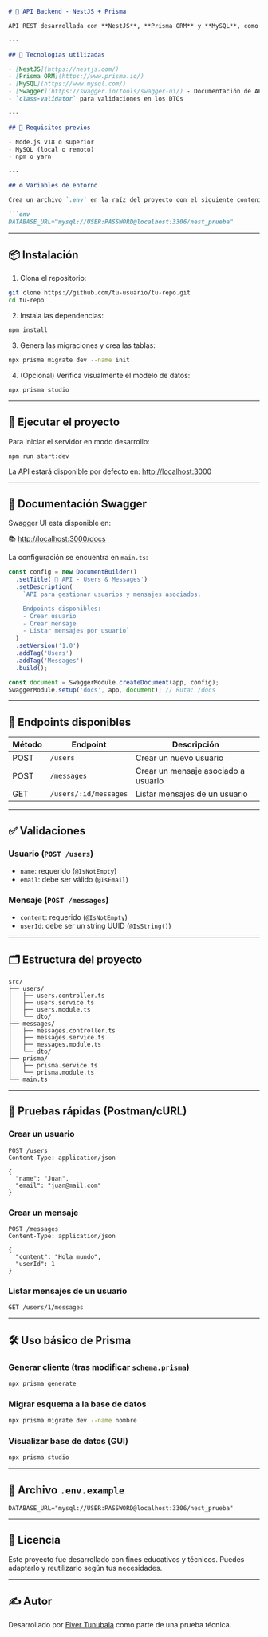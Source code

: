 
````markdown
# 🧪 API Backend - NestJS + Prisma

API REST desarrollada con **NestJS**, **Prisma ORM** y **MySQL**, como parte de una prueba técnica. Permite crear usuarios, asociarles mensajes y consultar dicha información mediante endpoints documentados con Swagger.

---

## 🚀 Tecnologías utilizadas

- [NestJS](https://nestjs.com/)
- [Prisma ORM](https://www.prisma.io/)
- [MySQL](https://www.mysql.com/)
- [Swagger](https://swagger.io/tools/swagger-ui/) - Documentación de API
- `class-validator` para validaciones en los DTOs

---

## 📁 Requisitos previos

- Node.js v18 o superior
- MySQL (local o remoto)
- npm o yarn

---

## ⚙️ Variables de entorno

Crea un archivo `.env` en la raíz del proyecto con el siguiente contenido:

```env
DATABASE_URL="mysql://USER:PASSWORD@localhost:3306/nest_prueba"
````
---

## 📦 Instalación

1. Clona el repositorio:

```bash
git clone https://github.com/tu-usuario/tu-repo.git
cd tu-repo
```

2. Instala las dependencias:

```bash
npm install
```

3. Genera las migraciones y crea las tablas:

```bash
npx prisma migrate dev --name init
```

4. (Opcional) Verifica visualmente el modelo de datos:

```bash
npx prisma studio
```

---

## 🏃 Ejecutar el proyecto

Para iniciar el servidor en modo desarrollo:

```bash
npm run start:dev
```

La API estará disponible por defecto en: [http://localhost:3000](http://localhost:3000)

---

## 📄 Documentación Swagger

Swagger UI está disponible en:

📚 [http://localhost:3000/docs](http://localhost:3000/docs)

La configuración se encuentra en `main.ts`:

```ts
const config = new DocumentBuilder()
  .setTitle('📨 API - Users & Messages')
  .setDescription(
    `API para gestionar usuarios y mensajes asociados.

    Endpoints disponibles:
    - Crear usuario
    - Crear mensaje
    - Listar mensajes por usuario`
  )
  .setVersion('1.0')
  .addTag('Users')
  .addTag('Messages')
  .build();

const document = SwaggerModule.createDocument(app, config);
SwaggerModule.setup('docs', app, document); // Ruta: /docs
```

---

## 📮 Endpoints disponibles

| Método | Endpoint              | Descripción                         |
| ------ | --------------------- | ----------------------------------- |
| POST   | `/users`              | Crear un nuevo usuario              |
| POST   | `/messages`           | Crear un mensaje asociado a usuario |
| GET    | `/users/:id/messages` | Listar mensajes de un usuario       |

---

## ✅ Validaciones

### Usuario (`POST /users`)

* `name`: requerido (`@IsNotEmpty`)
* `email`: debe ser válido (`@IsEmail`)

### Mensaje (`POST /messages`)

* `content`: requerido (`@IsNotEmpty`)
* `userId`: debe ser un string UUID (`@IsString()`)

---

## 🗂 Estructura del proyecto

```
src/
├── users/
│   ├── users.controller.ts
│   ├── users.service.ts
│   ├── users.module.ts
│   └── dto/
├── messages/
│   ├── messages.controller.ts
│   ├── messages.service.ts
│   ├── messages.module.ts
│   └── dto/
├── prisma/
│   ├── prisma.service.ts
│   └── prisma.module.ts
└── main.ts
```

---

## 🧪 Pruebas rápidas (Postman/cURL)

### Crear un usuario

```http
POST /users
Content-Type: application/json

{
  "name": "Juan",
  "email": "juan@mail.com"
}
```

### Crear un mensaje

```http
POST /messages
Content-Type: application/json

{
  "content": "Hola mundo",
  "userId": 1
}
```

### Listar mensajes de un usuario

```http
GET /users/1/messages
```

---

## 🛠 Uso básico de Prisma

### Generar cliente (tras modificar `schema.prisma`)

```bash
npx prisma generate
```

### Migrar esquema a la base de datos

```bash
npx prisma migrate dev --name nombre
```

### Visualizar base de datos (GUI)

```bash
npx prisma studio
```

---

## 🌱 Archivo `.env.example`

```env
DATABASE_URL="mysql://USER:PASSWORD@localhost:3306/nest_prueba"
```

---

## 🧾 Licencia

Este proyecto fue desarrollado con fines educativos y técnicos. Puedes adaptarlo y reutilizarlo según tus necesidades.

---

## ✍️ Autor

Desarrollado por [Elver Tunubala](https://github.com/ElverTunubala) como parte de una prueba técnica.

```
```
